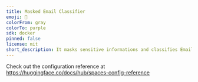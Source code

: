 ```yaml
---
title: Masked Email Classifier
emoji: 🐠
colorFrom: gray
colorTo: purple
sdk: docker
pinned: false
license: mit
short_description: It masks sensitive informations and classifies Emails
---
```


Check out the configuration reference at https://huggingface.co/docs/hub/spaces-config-reference

